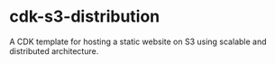 # cdk-s3-distribution
A CDK template for hosting a static website on S3 using scalable and distributed architecture. 
